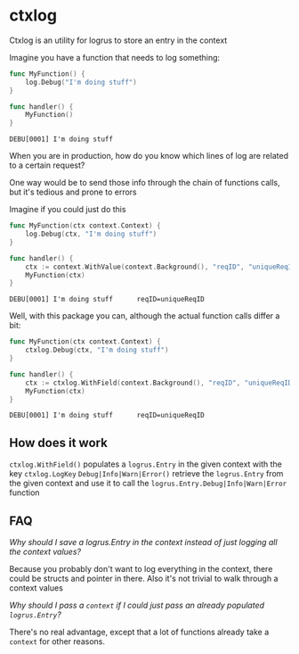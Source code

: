 ctxlog
======

Ctxlog is an utility for logrus to store an entry in the context

Imagine you have a function that needs to log something:

```go
func MyFunction() {
    log.Debug("I'm doing stuff")
}

func handler() {
    MyFunction()
}
```

``` 
DEBU[0001] I'm doing stuff 
```

When you are in production, how do you know which lines of log are related to a certain request?

One way would be to send those info through the chain of functions calls, but it's tedious and prone to errors

Imagine if you could just do this


```go
func MyFunction(ctx context.Context) {
    log.Debug(ctx, "I'm doing stuff")
}

func handler() {
    ctx := context.WithValue(context.Background(), "reqID", "uniqueReqID")
    MyFunction(ctx)
}
```

``` 
DEBU[0001] I'm doing stuff      reqID=uniqueReqID
```

Well, with this package you can, although the actual function calls differ a bit:

```go
func MyFunction(ctx context.Context) {
    ctxlog.Debug(ctx, "I'm doing stuff")
}

func handler() {
    ctx := ctxlog.WithField(context.Background(), "reqID", "uniqueReqID")
    MyFunction(ctx)
}
```

``` 
DEBU[0001] I'm doing stuff      reqID=uniqueReqID
```

## How does it work

`ctxlog.WithField()` populates a `logrus.Entry` in the given context with the key `ctxlog.LogKey`
`Debug|Info|Warn|Error()` retrieve the `logrus.Entry` from the given context and use it to call the `logrus.Entry.Debug|Info|Warn|Error` function

## FAQ

*Why should I save a logrus.Entry in the context instead of just logging all the context values?*

Because you probably don't want to log everything in the context, there could be structs and pointer in there. Also it's not trivial to walk through a context values

*Why should I pass a `context` if I could just pass an already populated `logrus.Entry`?*

There's no real advantage, except that a lot of functions already take a `context` for other reasons.
